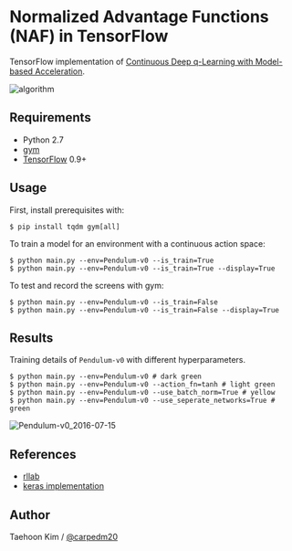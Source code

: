 # Normalized Advantage Functions (NAF) in TensorFlow

TensorFlow implementation of [Continuous Deep q-Learning with Model-based Acceleration](http://arxiv.org/abs/1603.00748).

![algorithm](https://github.com/carpedm20/naf-tensorflow/blob/master/assets/algorithm.png)


## Requirements

- Python 2.7
- [gym](https://github.com/openai/gym)
- [TensorFlow](https://www.tensorflow.org/) 0.9+


## Usage

First, install prerequisites with:

    $ pip install tqdm gym[all]

To train a model for an environment with a continuous action space:

    $ python main.py --env=Pendulum-v0 --is_train=True
    $ python main.py --env=Pendulum-v0 --is_train=True --display=True

To test and record the screens with gym:

    $ python main.py --env=Pendulum-v0 --is_train=False
    $ python main.py --env=Pendulum-v0 --is_train=False --display=True


## Results

Training details of `Pendulum-v0` with different hyperparameters.

    $ python main.py --env=Pendulum-v0 # dark green
    $ python main.py --env=Pendulum-v0 --action_fn=tanh # light green
    $ python main.py --env=Pendulum-v0 --use_batch_norm=True # yellow
    $ python main.py --env=Pendulum-v0 --use_seperate_networks=True # green

![Pendulum-v0_2016-07-15](https://github.com/carpedm20/naf-tensorflow/blob/master/assets/Pendulum-v0_2016-07-15.png)


## References

- [rllab](https://github.com/rllab/rllab.git)
- [keras implementation](https://gym.openai.com/evaluations/eval_CzoNQdPSAm0J3ikTBSTCg)


## Author

Taehoon Kim / [@carpedm20](http://carpedm20.github.io/)
